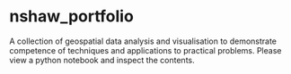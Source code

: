 # nshaw_portfolio
A collection of geospatial data analysis and visualisation to demonstrate competence of techniques and applications to practical problems.
Please view a python notebook and inspect the contents.
